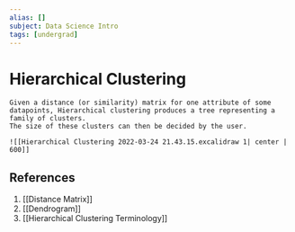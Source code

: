 ```yaml
---
alias: []
subject: Data Science Intro
tags: [undergrad]
---
```

# Hierarchical Clustering

```ad-note
Given a distance (or similarity) matrix for one attribute of some datapoints, Hierarchical clustering produces a tree representing a family of clusters.
The size of these clusters can then be decided by the user.
```

```ad-example
![[Hierarchical Clustering 2022-03-24 21.43.15.excalidraw 1| center | 600]]
```

## References
1. [[Distance Matrix]]
2. [[Dendrogram]]
3. [[Hierarchical Clustering Terminology]]
